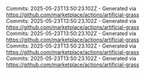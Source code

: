 Commits: 2025-05-23T13:50:23.102Z - Generated via https://github.com/marketplace/actions/artificial-grass
<br>
Commits: 2025-05-23T13:50:23.102Z - Generated via https://github.com/marketplace/actions/artificial-grass
<br>
Commits: 2025-05-23T13:50:23.102Z - Generated via https://github.com/marketplace/actions/artificial-grass
<br>
Commits: 2025-05-23T13:50:23.102Z - Generated via https://github.com/marketplace/actions/artificial-grass
<br>
Commits: 2025-05-23T13:50:23.102Z - Generated via https://github.com/marketplace/actions/artificial-grass
<br>
